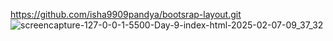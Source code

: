 https://github.com/isha9909pandya/bootsrap-layout.git
![screencapture-127-0-0-1-5500-Day-9-index-html-2025-02-07-09_37_32](https://github.com/user-attachments/assets/819ff710-9518-42e3-abea-786be24c5b83)
